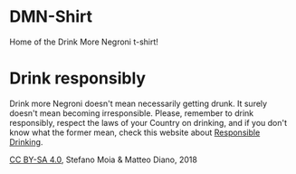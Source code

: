 # DMN-Shirt
Home of the Drink More Negroni t-shirt!


# Drink responsibly
Drink more Negroni doesn't mean necessarily getting drunk. It surely doesn't mean becoming irresponsible.
Please, remember to drink responsibly, respect the laws of your Country on drinking, and if you don't know what the former mean, check this website about <a href="http://www.responsibledrinking.org/">Responsible Drinking</a>.

<a href="https://creativecommons.org/licenses/by-sa/4.0/">CC BY-SA 4.0</a>, Stefano Moia & Matteo Diano, 2018
